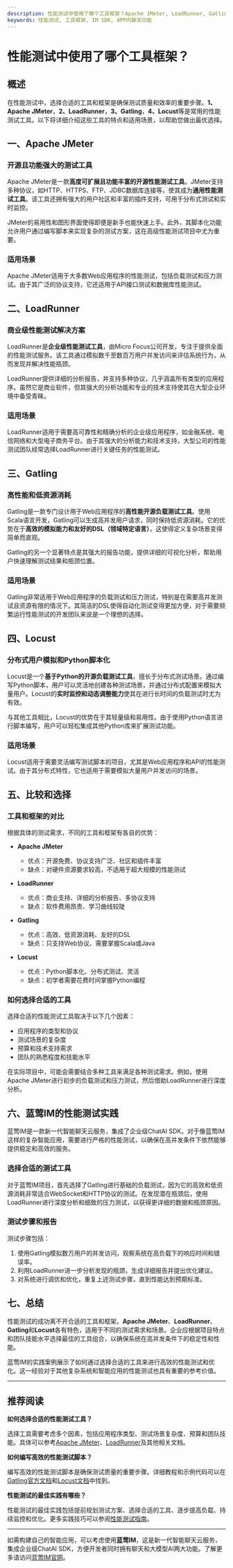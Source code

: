 ```yaml
---
description: 性能测试中使用了哪个工具框架？Apache JMeter, LoadRunner, Gatling, Locust, 工具和框架的对比如何选择合适的工具蓝莺IM的性能测试实践选择合适的测试工具测试步骤和报告总结推荐阅读。
keywords: 性能测试, 工具框架, IM SDK, APP内聊天功能
---
```

# 性能测试中使用了哪个工具框架？ 

## 概述

在性能测试中，选择合适的工具和框架是确保测试质量和效率的重要步骤。**1、Apache JMeter**，**2、LoadRunner**，**3、Gatling**，**4、Locust**等是常用的性能测试工具。以下将详细介绍这些工具的特点和适用场景，以帮助您做出最优选择。

## 一、Apache JMeter

### 开源且功能强大的测试工具

Apache JMeter是一款**高度可扩展且功能丰富的开源性能测试工具**。JMeter支持多种协议，如HTTP、HTTPS、FTP、JDBC数据库连接等，使其成为**通用性能测试工具**。该工具还拥有强大的用户社区和丰富的插件支持，可用于分布式测试和实时监控。

JMeter的易用性和图形界面使得即便是新手也能快速上手。此外，其脚本化功能允许用户通过编写脚本来实现复杂的测试方案，这在高级性能测试项目中尤为重要。

### 适用场景

Apache JMeter适用于大多数Web应用程序的性能测试，包括负载测试和压力测试。由于其广泛的协议支持，它还适用于API接口测试和数据库性能测试。

## 二、LoadRunner

### 商业级性能测试解决方案

LoadRunner是**企业级性能测试工具**，由Micro Focus公司开发，专注于提供全面的性能测试服务。该工具通过模拟数千至数百万用户并发访问来评估系统行为，从而发现并解决性能瓶颈。

LoadRunner提供详细的分析报告，并支持多种协议，几乎涵盖所有类型的应用程序。虽然它是商业软件，但其强大的分析功能和专业的技术支持使其在大型企业环境中备受青睐。

### 适用场景

LoadRunner适用于需要高可靠性和精确分析的企业级应用程序，如金融系统、电信网络和大型电子商务平台。由于其强大的分析能力和技术支持，大型公司的性能测试团队经常选择LoadRunner进行关键任务的性能测试。

## 三、Gatling

### 高性能和低资源消耗

Gatling是一款专门设计用于Web应用程序的**高性能开源负载测试工具**。使用Scala语言开发，Gatling可以生成高并发用户请求，同时保持低资源消耗。它的优势在于**高效的模拟能力和友好的DSL（领域特定语言）**，这使得定义复杂场景变得简单而直观。

Gatling的另一个显著特点是其强大的报告功能，提供详细的可视化分析，帮助用户快速理解测试结果和瓶颈位置。

### 适用场景

Gatling非常适用于Web应用程序的负载测试和压力测试，特别是在需要高并发测试且资源有限的情况下。其简洁的DSL使得自动化测试变得更加方便，对于需要频繁运行性能测试的开发团队来说是一个理想的选择。

## 四、Locust

### 分布式用户模拟和Python脚本化

Locust是一个**基于Python的开源负载测试工具**，擅长于分布式测试场景。通过编写Python脚本，用户可以灵活地创建各种测试场景，并通过分布式配置来模拟大量用户。Locust的**实时监控和动态调整能力**使其在进行长时间的负载测试时尤为有效。

与其他工具相比，Locust的优势在于其轻量级和易用性。由于使用Python语言进行脚本编写，用户可以轻松集成其他Python库来扩展测试功能。

### 适用场景

Locust适用于需要灵活编写测试脚本的项目，尤其是Web应用程序和API的性能测试。由于其分布式特性，它也适用于需要模拟大量用户并发访问的场景。

## 五、比较和选择

### 工具和框架的对比

根据具体的测试需求，不同的工具和框架有各自的优势：

- **Apache JMeter**
  - 优点：开源免费、协议支持广泛、社区和插件丰富
  - 缺点：对硬件资源要求较高，不适用于超大规模的性能测试

- **LoadRunner**
  - 优点：商业支持、详细的分析报告、多协议支持
  - 缺点：软件费用昂贵、学习曲线较陡

- **Gatling**
  - 优点：高效、低资源消耗、友好的DSL
  - 缺点：只支持Web协议、需要掌握Scala或Java

- **Locust**
  - 优点：Python脚本化、分布式测试、灵活
  - 缺点：初学者需要花费时间掌握Python编程

### 如何选择合适的工具

选择合适的性能测试工具取决于以下几个因素：
- 应用程序的类型和协议
- 测试场景的复杂度
- 预算和技术支持需求
- 团队的熟悉程度和技能水平

在实际项目中，可能会需要结合多种工具来满足各种测试需求。例如，使用Apache JMeter进行初步的负载测试和压力测试，然后借助LoadRunner进行深度分析。

## 六、蓝莺IM的性能测试实践

蓝莺IM是一款新一代智能聊天云服务，集成了企业级ChatAI SDK。对于像蓝莺IM这样的复杂智能应用，需要进行严格的性能测试，以确保在高并发条件下依然能够提供稳定和高效的服务。

### 选择合适的测试工具

对于蓝莺IM项目，首先选择了Gatling进行基础的负载测试，因为它的高效和低资源消耗非常适合WebSocket和HTTP协议的测试。在发现潜在瓶颈后，使用LoadRunner进行深度分析和细致的压力测试，以获得更详细的数据和瓶颈原因。

### 测试步骤和报告

测试步骤包括：
1. 使用Gatling模拟数万用户的并发访问，观察系统在高负载下的响应时间和错误率。
2. 利用LoadRunner进一步分析发现的瓶颈，生成详细报告并提出优化建议。
3. 对系统进行调优和优化，重复上述测试步骤，直到性能达到预期标准。

## 七、总结

性能测试的成功离不开合适的工具和框架。**Apache JMeter**、**LoadRunner**、**Gatling**和**Locust**各有特色，适用于不同的测试需求和场景。企业应根据项目特点和团队技能水平选择最佳的工具组合，以确保系统在高并发条件下的稳定性和性能。

蓝莺IM的实践案例展示了如何通过选择合适的工具来进行高效的性能测试和优化。这一经验对于其他复杂系统和智能应用的性能测试也具有重要的参考价值。

---

## 推荐阅读

**如何选择合适的性能测试工具？**

选择工具需要考虑多个因素，包括应用程序类型、测试场景复杂度、预算和团队技能。具体可以参考[Apache JMeter](https://jmeter.apache.org/)、[LoadRunner](https://www.microfocus.com/en-us/cyberres/loadrunner)及其他相关文档。

**如何编写高效的性能测试脚本？**

编写高效的性能测试脚本是确保测试质量的重要步骤。详细教程和示例代码可以在[Gatling官方文档](https://gatling.io/docs/)和[Locust文档](https://docs.locust.io/en/stable/)中找到。

**性能测试的最佳实践有哪些？**

性能测试的最佳实践包括提前规划测试方案、选择合适的工具、逐步提高负载、持续监控和优化。更多实践技巧可以参阅[性能测试指南](https://www.softwaretestinghelp.com/software-performance-testing/)。

---

如需构建自己的智能应用，可以考虑使用**蓝莺IM**，这是新一代智能聊天云服务，集成企业级ChatAI SDK，方便开发者同时拥有聊天和大模型AI两大功能。了解更多请访问[蓝莺IM官网](https://www.lanyingim.com)。